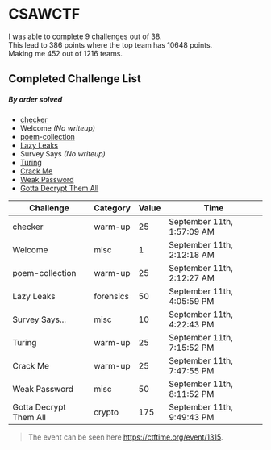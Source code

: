 # CSAWCTF

I was able to complete 9 challenges out of 38.\
This lead to 386 points where the top team has 10648 points.\
Making me 452 out of 1216 teams.

## Completed Challenge List
##### _By order solved_
* [checker](checker)
* Welcome _(No writeup)_
* [poem-collection](poem-collection)
* [Lazy Leaks](LazyLeaks)
* Survey Says _(No writeup)_
* [Turing](Turing)
* [Crack Me](CrackMe)
* [Weak Password](WeakPassword)
* [Gotta Decrypt Them All](GottaDecryptThemAll)


|Challenge|Category|Value|Time|
|---|---|---|---|
checker | warm-up | 25 | September 11th, 1:57:09 AM
Welcome | misc | 1 | September 11th, 2:12:18 AM
poem-collection | warm-up | 25 | September 11th, 2:12:27 AM
Lazy Leaks | forensics | 50 | September 11th, 4:05:59 PM
Survey Says... | misc | 10 | September 11th, 4:22:43 PM
Turing | warm-up | 25 | September 11th, 7:15:52 PM
Crack Me | warm-up | 25 | September 11th, 7:47:55 PM
Weak Password | misc | 50 | September 11th, 8:11:52 PM
Gotta Decrypt Them All | crypto | 175 | September 11th, 9:49:43 PM

> The event can be seen here https://ctftime.org/event/1315.